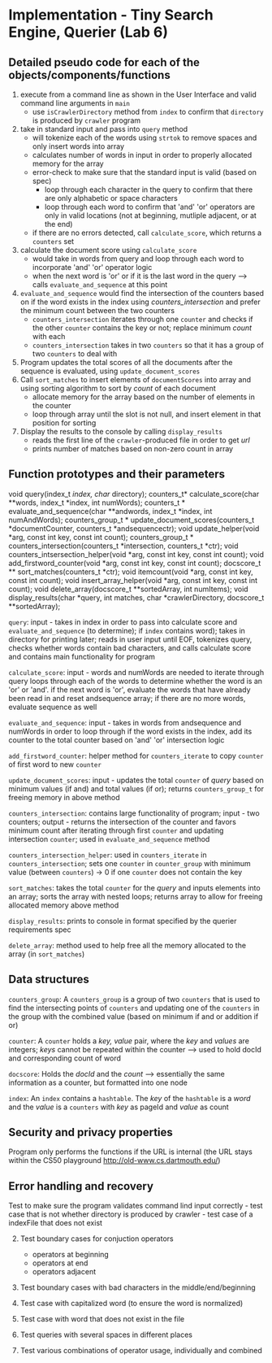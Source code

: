 # Implementation - Tiny Search Engine, Querier (Lab 6)

## Detailed pseudo code for each of the objects/components/functions

1. execute from a command line as shown in the User Interface and valid command line arguments in `main`
	- use `isCrawlerDirectory` method from `index` to confirm that `directory` is produced by `crawler` program
2. take in standard input and pass into `query` method
	- will tokenize each of the words using `strtok` to remove spaces and only insert words into array
	- calculates number of words in input in order to properly allocated memory for the array
	- error-check to make sure that the standard input is valid (based on spec)
		- loop through each character in the query to confirm that there are only alphabetic or space characters
		- loop through each word to confirm that 'and' 'or' operators are only in valid locations (not at beginning, mutliple adjacent, or at the end)
	- if there are no errors detected, call `calculate_score`, which returns a `counters` set
3. calculate the document score using `calculate_score`
	- would take in words from query and loop through each word to incorporate 'and' 'or' operator logic
	- when the next word is 'or' or if it is the last word in the query --> calls `evaluate_and_sequence` at this point
4. `evaluate_and_sequence` would find the intersection of the counters based on if the word exists in the index using *counters_intersection* and prefer the minimum count between the two counters
	- `counters_intersection` iterates through one `counter` and checks if the other `counter` contains the key or not; replace minimum *count* with each 
	- `counters_intersection` takes in two `counters` so that it has a group of two `counters` to deal with
5. Program updates the total scores of all the documents after the sequence is evaluated, using `update_document_scores`
6. Call `sort_matches` to insert elements of `documentScores` into array and using sorting algorithm to sort by *count* of each document
	- allocate memory for the array based on the number of elements in the counter
	- loop through array until the slot is not null, and insert element in that position for sorting
7. Display the results to the console by calling `display_results`
	- reads the first line of the `crawler`-produced file in order to get *url*
	- prints number of matches based on non-zero count in array

## Function prototypes and their parameters

void query(index_t *index, char* directory);
counters_t* calculate_score(char **words, index_t *index, int numWords);
counters_t * evaluate_and_sequence(char **andwords, index_t *index, int numAndWords);
counters_group_t * update_document_scores(counters_t *documentCounter, counters_t *andsequencectr);
void update_helper(void *arg, const int key, const int count);
counters_group_t * counters_intersection(counters_t *intersection, counters_t *ctr);
void counters_intsersection_helper(void *arg, const int key, const int count);
void add_firstword_counter(void *arg, const int key, const int count);
docscore_t ** sort_matches(counters_t *ctr);
void itemcount(void *arg, const int key, const int count);
void insert_array_helper(void *arg, const int key, const int count);
void delete_array(docscore_t **sortedArray, int numItems);
void display_results(char *query, int matches, char *crawlerDirectory, docscore_t **sortedArray);

`query`: input - takes in index in order to pass into calculate score and `evaluate_and_sequence` (to determine); if `index` contains word); takes in directory for printing later; reads in user input until EOF, tokenizes query, checks whether words contain bad characters, and calls calculate score and contains main functionality for program

`calculate_score`: input - words and numWords are needed to iterate through query loops through each of the words to determine whether the word is an 'or' or 'and'. if the next word is 'or', evaluate the words that have already been read in and reset andsequence array; if there are no more words, evaluate sequence as well

`evaluate_and_sequence`: input - takes in words from andsequence and numWords in order to loop through if the word exists in the index, add its counter to the total counter based on 'and' 'or' intersection logic

`add_firstword_counter`: helper method for `counters_iterate` to copy `counter` of first word to new `counter`

`update_document_scores`: input - updates the total `counter` of *query* based on minimum values (if and) and total values (if or); returns `counters_group_t` for freeing memory in above method

`counters_intersection`: contains large functionality of program; input - two counters; output - returns the intersection of the counter and favors minimum count after iterating through first `counter` and updating intersection `counter`; used in `evaluate_and_sequence` method

`counters_intersection_helper`: used in `counters_iterate` in `counters_intersection`; sets one `counter` in `counter_group` with minimum value (between `counters`) -> 0 if one `counter` does not contain the key

`sort_matches`: takes the total `counter` for the *query* and inputs elements into an array; sorts the array with nested loops; returns array to allow for freeing allocated memory above method

`display_results`: prints to console in format specified by the querier requirements spec

`delete_array`: method used to help free all the memory allocated to the array (in `sort_matches`)

## Data structures

`counters_group`:
A `counters_group` is a group of two `counters` that is used to find the intersecting points of `counters` and updating one of the `counters` in the group with the combined value (based on minimum if and or addition if or)

`counter`:
A `counter` holds a *key, value* pair, where the *key* and *values* are integers; *keys* cannot be repeated within the counter --> used to hold docId and corresponding count of word

`docscore`:
Holds the *docId* and the *count* --> essentially the same information as a counter, but formatted into one node

`index`:
An `index` contains a `hashtable`. The *key* of the `hashtable` is a *word* and the *value* is a `counters` with *key* as pageId and *value* as count

## Security and privacy properties

Program only performs the functions if the URL is internal (the URL stays within the CS50 playground http://old-www.cs.dartmouth.edu/)

## Error handling and recovery

Test to make sure the program validates command lind input correctly
	- test case that is not whether directory is produced by crawler
	- test case of a indexFile that does not exist

2. Test boundary cases for conjuction operators
	- operators at beginning
	- operators at end
	- operators adjacent

3. Test boundary cases with bad characters in the middle/end/beginning

4. Test case with capitalized word (to ensure the word is normalized)

5. Test case with word that does not exist in the file

6. Test queries with several spaces in different places

7. Test various combinations of operator usage, individually and combined


